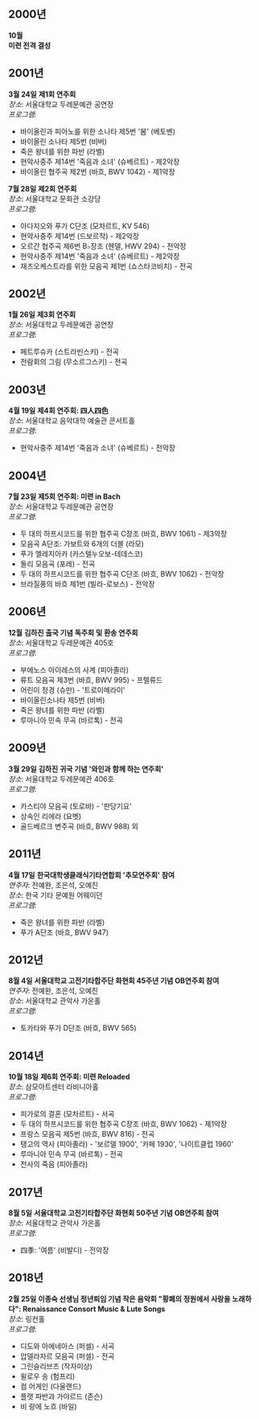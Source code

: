 ## 2000년

**10월**  
**미련 전격 결성**

## 2001년

**3월 24일**
**제1회 연주회**  
*장소*: 서울대학교 두레문예관 공연장  
*프로그램*:
- 바이올린과 피아노를 위한 소나타 제5번 '봄' (베토벤)
- 바이올린 소나타 제5번 (비버)
- 죽은 왕녀를 위한 파반 (라벨)
- 현악사중주 제14번 '죽음과 소녀' (슈베르트) - 제2악장
- 바이올린 협주곡 제2번 (바흐, BWV 1042) - 제1악장

**7월 28일**
**제2회 연주회**  
*장소*: 서울대학교 문화관 소강당  
*프로그램*:
- 아다지오와 푸가 C단조 (모차르트, KV 546)
- 현악사중주 제14번 (드보르작) - 제2악장
- 오르간 협주곡 제6번 B♭장조 (헨델, HWV 294) - 전악장
- 현악사중주 제14번 '죽음과 소녀' (슈베르트) - 제2악장
- 재즈오케스트라를 위한 모음곡 제1번 (쇼스타코비치) - 전곡

## 2002년

**1월 26일**
**제3회 연주회**  
*장소*: 서울대학교 두레문예관 공연장  
*프로그램*:
- 페트루슈카 (스트라빈스키) - 전곡
- 전람회의 그림 (무소르그스키) - 전곡

## 2003년

**4월 19일**
**제4회 연주회: 四人四色**  
*장소*: 서울대학교 음악대학 예술관 콘서트홀  
*프로그램*:
- 현악사중주 제14번 '죽음과 소녀' (슈베르트) - 전악장

## 2004년

**7월 23일**
**제5회 연주회: 미련 in Bach**  
*장소*: 서울대학교 두레문예관 공연장  
*프로그램*:
- 두 대의 하프시코드를 위한 협주곡 C장조 (바흐, BWV 1061) - 제3악장
- 모음곡 A단조: 가보트와 6개의 더블 (라모)
- 푸가 엘레지아카 (카스텔누오보-테데스코)
- 돌리 모음곡 (포레) - 전곡
- 두 대의 하프시코드를 위한 협주곡 C단조 (바흐, BWV 1062) - 전악장
- 브라질풍의 바흐 제1번 (빌라-로보스) - 전악장

## 2006년

**12월**
**김하진 출국 기념 독주회 및 환송 연주회**  
*장소*: 서울대학교 두레문예관 405호  
*프로그램*:
- 부에노스 아이레스의 사계 (피아졸라)
- 류트 모음곡 제3번 (바흐, BWV 995) - 프렐류드
- 어린이 정경 (슈만) - '트로이메라이'
- 바이올린소나타 제5번 (비버)
- 죽은 왕녀를 위한 파반 (라벨)
- 루마니아 민속 무곡 (바르톡) - 전곡

## 2009년

**3월 29일**
**김하진 귀국 기념 '와인과 함께 하는 연주회'**  
*장소*: 서울대학교 두레문예관 406호  
*프로그램*:
- 카스티야 모음곡 (토로바) - '판당기요'
- 상속인 리에라 (요벳)
- 골드베르크 변주곡 (바흐, BWV 988) 외

## 2011년

**4월 17일**
**한국대학생클래식기타연합회 '추모연주회' 참여**  
*연주자*: 전예완, 조은석, 오예진  
*장소*: 한국 기타 문예원 어웨이던  
*프로그램*:
- 죽은 왕녀를 위한 파반 (라벨)
- 푸가 A단조 (바흐, BWV 947)

## 2012년

**8월 4일**
**서울대학교 고전기타합주단 화현회 45주년 기념 OB연주회 참여**  
*연주자*: 전예완, 조은석, 오예진  
*장소*: 서울대학교 관악사 가온홀  
*프로그램*:
- 토카타와 푸가 D단조 (바흐, BWV 565)

## 2014년

**10월 18일**
**제6회 연주회: 미련 Reloaded**  
*장소*: 삼모아트센터 라비니아홀  
*프로그램*:
- 피가로의 결혼 (모차르트) - 서곡
- 두 대의 하프시코드를 위한 협주곡 C장조 (바흐, BWV 1062) - 제1악장
- 프랑스 모음곡 제5번 (바흐, BWV 816) - 전곡
- 탱고의 역사 (피아졸라) - '보르델 1900', '카페 1930', '나이트클럽 1960'
- 루마니아 민속 무곡 (바르톡) - 전곡
- 천사의 죽음 (피아졸라)

## 2017년

**8월 5일**
**서울대학교 고전기타합주단 화현회 50주년 기념 OB연주회 참여**  
*장소*: 서울대학교 관악사 가온홀  
*프로그램*:
- 四季: '여름' (비발디) - 전악장

## 2018년

**2월 25일**
**이종숙 선생님 정년퇴임 기념 작은 음악회 "황폐의 정원에서 사랑을 노래하다": Renaissance Consort Music & Lute Songs**  
*장소*: 링컨홀  
*프로그램*:
- 디도와 아에네아스 (퍼셀) - 서곡
- 압델라자르 모음곡 (퍼셀) - 전곡
- 그린슬리브즈 (작자미상)
- 윌로우 송 (험프리)
- 컴 어게인 (다울랜드)
- 플랫 파반과 가야르드 (존슨)
- 비 랑에 노흐 (바일)